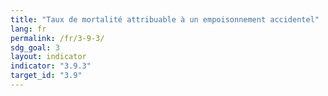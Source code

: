 ```yaml
---
title: "Taux de mortalité attribuable à un empoisonnement accidentel"
lang: fr
permalink: /fr/3-9-3/
sdg_goal: 3
layout: indicator
indicator: "3.9.3"
target_id: "3.9"
---
```


